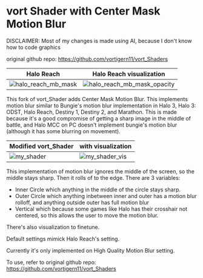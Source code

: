 # vort Shader with Center Mask Motion Blur

DISCLAIMER: Most of my changes is made using AI, because I don't know how to code graphics

original github repo: https://github.com/vortigern11/vort_Shaders

| Halo Reach | Halo Reach visualization |
|---|---|
| ![halo_reach_mb_mask](https://github.com/user-attachments/assets/21657bca-6cf4-4b4c-a7ef-8468e4e3c85d) | ![halo_reach_mb_mask_opacity](https://github.com/user-attachments/assets/25772634-995e-4fc7-9138-c0939514e6e3) |

This fork of vort_Shader adds Center Mask Motion Blur. This implements motion blur similar to Bungie's motion blur implementation in Halo 3, Halo 3: ODST, Halo Reach, Destiny 1, Destiny 2, and Marathon. This is made because it's a good compromise of getting a sharp image in the middle of battle, and Halo MCC on PC doesn't implement bungie's motion blur (although it has some blurring on movement).

| Modified vort_Shader | with visualization |
|---|---|
| ![my_shader](https://github.com/user-attachments/assets/a1e37755-04c9-40d0-83ec-8d763ccbf6f5)| ![my_shader_vis](https://github.com/user-attachments/assets/7791c877-d7ca-4d86-8720-adf43f1a67e9) |

This implementation of motion blur ignores the middle of the screen, so the middle stays sharp. Then it rolls of to the edge. There are 3 variables:
- Inner Circle which anything in the middle of the circle stays sharp. 
- Outer Circle which anything inbetween inner and outer has a motion blur rolloff, and anything outside outer has full motion blur
- Vertical which because some games like Halo has their crosshair not centered, so this allows the user to move the motion blur.

There's also visualization to finetune.

Default settings mimick Halo Reach's setting.

Currently it's only implemented on High Quality Motion Blur setting.

To use, refer to original github repo: https://github.com/vortigern11/vort_Shaders